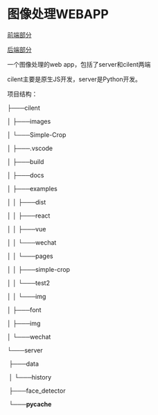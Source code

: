 # 图像处理WEBAPP

[前端部分](./cilent/README.md)

[后端部分](./server/README.md)

一个图像处理的web app，包括了server和cilent两端

cilent主要是原生JS开发，server是Python开发。

项目结构：

├───cilent

│   ├───images

│   └───Simple-Crop

│       ├───.vscode

│       ├───build

│       ├───docs

│       ├───examples

│       │   ├───dist

│       │   ├───react

│       │   ├───vue

│       │   └───wechat

│       │       └───pages

│       │           ├───simple-crop

│       │           └───test2

│       │               └───img

│       ├───font

│       ├───img

│       └───wechat

└───server

​    ├───data

​    │   └───history

​    ├───face_detector

​    └───__pycache__

